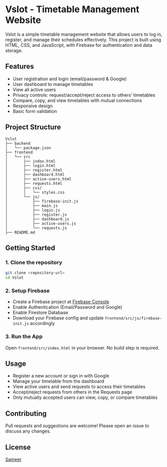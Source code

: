 # Vslot - Timetable Management Website

Vslot is a simple timetable management website that allows users to log in, register, and manage their schedules effectively. This project is built using HTML, CSS, and JavaScript, with Firebase for authentication and data storage.

## Features

- User registration and login (email/password & Google)
- User dashboard to manage timetables
- View all active users
- Privacy controls: request/accept/reject access to others' timetables
- Compare, copy, and view timetables with mutual connections
- Responsive design
- Basic form validation

## Project Structure

```
Vslot
├── backend
│   └── package.json
├── frontend
│   └── src
│       ├── index.html
│       ├── login.html
│       ├── register.html
│       ├── dashboard.html
│       ├── active-users.html
│       ├── requests.html
│       ├── css/
│       │   └── styles.css
│       └── js/
│           ├── firebase-init.js
│           ├── main.js
│           ├── login.js
│           ├── register.js
│           ├── dashboard.js
│           ├── active-users.js
│           └── requests.js
├── README.md
```

## Getting Started

### 1. Clone the repository

```sh
git clone <repository-url>
cd Vslot
```

### 2. Setup Firebase

- Create a Firebase project at [Firebase Console](https://console.firebase.google.com/)
- Enable Authentication (Email/Password and Google)
- Enable Firestore Database
- Download your Firebase config and update `frontend/src/js/firebase-init.js` accordingly

### 3. Run the App

Open `frontend/src/index.html` in your browser. No build step is required.

## Usage

- Register a new account or sign in with Google
- Manage your timetable from the dashboard
- View active users and send requests to access their timetables
- Accept/reject requests from others in the Requests page
- Only mutually accepted users can view, copy, or compare timetables

## Contributing

Pull requests and suggestions are welcome! Please open an issue to discuss any changes.

## License

[Sameer](LICENSE)